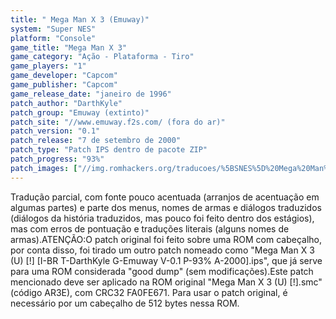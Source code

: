 ```yaml
---
title: " Mega Man X 3 (Emuway)"
system: "Super NES"
platform: "Console"
game_title: "Mega Man X 3"
game_category: "Ação - Plataforma - Tiro"
game_players: "1"
game_developer: "Capcom"
game_publisher: "Capcom"
game_release_date: "janeiro de 1996"
patch_author: "DarthKyle"
patch_group: "Emuway (extinto)"
patch_site: "//www.emuway.f2s.com/ (fora do ar)"
patch_version: "0.1"
patch_release: "7 de setembro de 2000"
patch_type: "Patch IPS dentro de pacote ZIP"
patch_progress: "93%"
patch_images: ["//img.romhackers.org/traducoes/%5BSNES%5D%20Mega%20Man%20X%203%20-%201.png","//img.romhackers.org/traducoes/%5BSNES%5D%20Mega%20Man%20X%203%20-%20Emuway%20-%202.png","//img.romhackers.org/traducoes/%5BSNES%5D%20Mega%20Man%20X%203%20-%20Emuway%20-%203.png"]
---
```

Tradução parcial, com fonte pouco acentuada (arranjos de acentuação em algumas partes) e parte dos menus, nomes de armas e diálogos traduzidos (diálogos da história traduzidos, mas pouco foi feito dentro dos estágios), mas com erros de pontuação e traduções literais (alguns nomes de armas).ATENÇÃO:O patch original foi feito sobre uma ROM com cabeçalho, por conta disso, foi tirado um outro patch nomeado como "Mega Man X 3 (U) [!] [I-BR T-DarthKyle G-Emuway V-0.1 P-93% A-2000].ips", que já serve para uma ROM considerada "good dump" (sem modificações).Este patch mencionado deve ser aplicado na ROM original "Mega Man X 3 (U) [!].smc" (código AR3E), com CRC32 FA0FE671. Para usar o patch original, é necessário por um cabeçalho de 512 bytes nessa ROM.